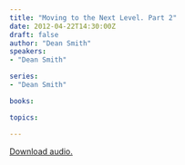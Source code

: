 ```yaml
---
title: "Moving to the Next Level. Part 2"
date: 2012-04-22T14:30:00Z
draft: false
author: "Dean Smith"
speakers:
- "Dean Smith"

series:
- "Dean Smith"

books:

topics:

---
```

[Download audio.](https://s3.amazonaws.com/highway/sermons/2012_04/22_Moving_to_the_Next_Level_Part_2.mp3)